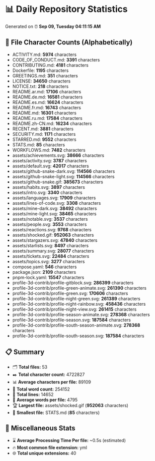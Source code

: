 # 📊 Daily Repository Statistics
Generated on ⏰ **Sep 09, Tuesday 04:11:15 AM**

## 📂 File Character Counts (Alphabetically)
- ACTIVITY.md: **5974** characters
- CODE_OF_CONDUCT.md: **3391** characters
- CONTRIBUTING.md: **4181** characters
- Dockerfile: **1195** characters
- GREETINGS.md: **351** characters
- LICENSE: **34650** characters
- NOTICE.txt: **218** characters
- README.ar.md: **17106** characters
- README.de.md: **16581** characters
- README.es.md: **16624** characters
- README.fr.md: **16743** characters
- README.md: **16301** characters
- README.ru.md: **17584** characters
- README.zh-CN.md: **16234** characters
- RECENT.md: **3881** characters
- SECURITY.md: **1171** characters
- STARRED.md: **9552** characters
- STATS.md: **85** characters
- WORKFLOWS.md: **7482** characters
- assets/achievements.svg: **38666** characters
- assets/activity.svg: **3787** characters
- assets/default.svg: **42017** characters
- assets/github-snake-dark.svg: **114566** characters
- assets/github-snake-light.svg: **114566** characters
- assets/github-snake.gif: **385673** characters
- assets/habits.svg: **3897** characters
- assets/intro.svg: **3340** characters
- assets/languages.svg: **17909** characters
- assets/lines-of-code.svg: **3308** characters
- assets/mine-dark.svg: **38492** characters
- assets/mine-light.svg: **38465** characters
- assets/notable.svg: **3537** characters
- assets/people.svg: **3553** characters
- assets/reactions.svg: **9768** characters
- assets/shocked.gif: **952063** characters
- assets/stargazers.svg: **47840** characters
- assets/starlists.svg: **8497** characters
- assets/summary.svg: **28077** characters
- assets/tickets.svg: **22484** characters
- assets/topics.svg: **3277** characters
- compose.yaml: **546** characters
- package.json: **2109** characters
- pnpm-lock.yaml: **15547** characters
- profile-3d-contrib/profile-gitblock.svg: **286399** characters
- profile-3d-contrib/profile-green-animate.svg: **261390** characters
- profile-3d-contrib/profile-green.svg: **170606** characters
- profile-3d-contrib/profile-night-green.svg: **261389** characters
- profile-3d-contrib/profile-night-rainbow.svg: **458436** characters
- profile-3d-contrib/profile-night-view.svg: **261415** characters
- profile-3d-contrib/profile-season-animate.svg: **278368** characters
- profile-3d-contrib/profile-season.svg: **187584** characters
- profile-3d-contrib/profile-south-season-animate.svg: **278368** characters
- profile-3d-contrib/profile-south-season.svg: **187584** characters

## 📋 Summary
- 🗂️ **Total files:** 53
- ✒️ **Total character count:** 4722827
- 📊 **Average characters per file:** 89109
- 📝 **Total word count:** 254152
- 🧾 **Total lines:** 14652
- 📐 **Average words per file:** 4795
- 🏆 **Largest file:** assets/shocked.gif (**952063** characters)
- 🥉 **Smallest file:** STATS.md (**85** characters)

## 🌟 Miscellaneous Stats
- ⌛ **Average Processing Time Per file:** ~0.5s (estimated)
- 🔥 **Most common file extension:** yml
- 🌐 **Total unique extensions:** 40
